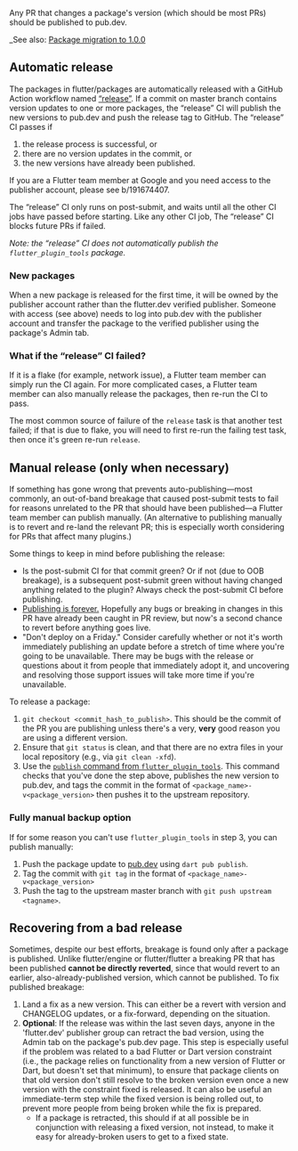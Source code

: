 Any PR that changes a package's version (which should be most PRs) should be
published to pub.dev.

\_See also: [Package migration to 1.0.0](../Package-migration-to-1.0.0.md)

## Automatic release

The packages in flutter/packages are automatically released with a GitHub Action
workflow named
[“release”](https://github.com/flutter/packages/blob/main/.github/workflows/release.yml).
If a commit on master branch contains version updates to one or more packages,
the “release” CI will publish the new versions to pub.dev and push the release
tag to GitHub. The “release” CI passes if

1. the release process is successful, or
1. there are no version updates in the commit, or
1. the new versions have already been published.

If you are a Flutter team member at Google and you need access to the publisher
account, please see b/191674407.

The “release” CI only runs on post-submit, and waits until all the other CI jobs
have passed before starting. Like any other CI job, The “release” CI blocks
future PRs if failed.

_Note: the “release” CI does not automatically publish the
`flutter_plugin_tools` package._

### New packages

When a new package is released for the first time, it will be owned by the
publisher account rather than the flutter.dev verified publisher. Someone with
access (see above) needs to log into pub.dev with the publisher account and
transfer the package to the verified publisher using the package's Admin tab.

### What if the “release” CI failed?

If it is a flake (for example, network issue), a Flutter team member can simply
run the CI again. For more complicated cases, a Flutter team member can also
manually release the packages, then re-run the CI to pass.

The most common source of failure of the `release` task is that another test
failed; if that is due to flake, you will need to first re-run the failing test
task, then once it's green re-run `release`.

## Manual release (only when necessary)

If something has gone wrong that prevents auto-publishing—most commonly, an
out-of-band breakage that caused post-submit tests to fail for reasons unrelated
to the PR that should have been published—a Flutter team member can publish
manually. (An alternative to publishing manually is to revert and re-land the
relevant PR; this is especially worth considering for PRs that affect many
plugins.)

Some things to keep in mind before publishing the release:

- Is the post-submit CI for that commit green? Or if not (due to OOB breakage),
  is a subsequent post-submit green without having changed anything related to
  the plugin? Always check the post-submit CI before publishing.
- [Publishing is forever.](https://dart.dev/tools/pub/publishing#publishing-is-forever)
  Hopefully any bugs or breaking in changes in this PR have already been caught
  in PR review, but now's a second chance to revert before anything goes live.
- "Don't deploy on a Friday." Consider carefully whether or not it's worth
  immediately publishing an update before a stretch of time where you're going
  to be unavailable. There may be bugs with the release or questions about it
  from people that immediately adopt it, and uncovering and resolving those
  support issues will take more time if you're unavailable.

To release a package:

1. `git checkout <commit_hash_to_publish>`. This should be the commit of the PR
   you are publishing unless there's a very, **very** good reason you are using
   a different version.
1. Ensure that `git status` is clean, and that there are no extra files in your
   local repository (e.g., via `git clean -xfd`).
1. Use the
   [`publish` command from `flutter_plugin_tools`](https://github.com/flutter/packages/blob/main/script/tool/README.md).
   This command checks that you've done the step above, publishes the new
   version to pub.dev, and tags the commit in the format of
   `<package_name>-v<package_version>` then pushes it to the upstream
   repository.

### Fully manual backup option

If for some reason you can't use `flutter_plugin_tools` in step 3, you can
publish manually:

1. Push the package update to [pub.dev](https://pub.dev) using
   `dart pub publish`.
1. Tag the commit with `git tag` in the format of
   `<package_name>-v<package_version>`
1. Push the tag to the upstream master branch with
   `git push upstream <tagname>`.

## Recovering from a bad release

Sometimes, despite our best efforts, breakage is found only after a package is
published. Unlike flutter/engine or flutter/flutter a breaking PR that has been
published **cannot be directly reverted**, since that would revert to an
earlier, also-already-published version, which cannot be published. To fix
published breakage:

1. Land a fix as a new version. This can either be a revert with version and
   CHANGELOG updates, or a fix-forward, depending on the situation.
1. **Optional**: If the release was within the last seven days, anyone in the
   'flutter.dev' publisher group can retract the bad version, using the Admin
   tab on the package's pub.dev page. This step is especially useful if the
   problem was related to a bad Flutter or Dart version constraint (i.e., the
   package relies on functionality from a new version of Flutter or Dart, but
   doesn't set that minimum), to ensure that package clients on that old version
   don't still resolve to the broken version even once a new version with the
   constraint fixed is released. It can also be useful an immediate-term step
   while the fixed version is being rolled out, to prevent more people from
   being broken while the fix is prepared.
   - If a package is retracted, this should if at all possible be in conjunction
     with releasing a fixed version, not instead, to make it easy for
     already-broken users to get to a fixed state.
